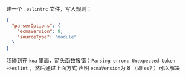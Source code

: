 建一个 `.eslintrc` 文件，写入规则：



```json
{
  "parserOptions": {
    "ecmaVersion": 8,
    "sourceType": "module"
  }
}
```



我碰到在 `koa` 里面，箭头函数报错：`Parsing error: Unexpected token =>eslint` ，然后通过上面方式 声明 `ecmaVersion`为 8 （即 `es7` ）可以解决